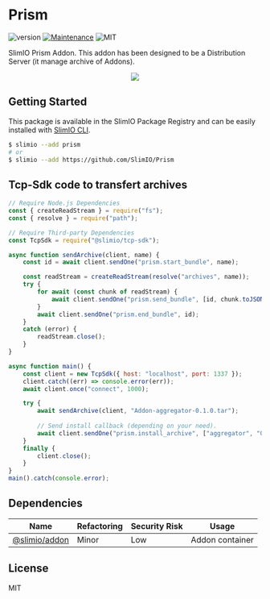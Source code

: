 # Prism
![version](https://img.shields.io/badge/version-0.1.0-blue.svg)
[![Maintenance](https://img.shields.io/badge/Maintained%3F-yes-green.svg)](https://github.com/SlimIO/is/commit-activity)
![MIT](https://img.shields.io/github/license/mashape/apistatus.svg)

SlimIO Prism Addon. This addon has been designed to be a Distribution Server (it manage archive of Addons).

<p align="center">
<img src="https://i.imgur.com/JgBzmuT.png">
</p>

## Getting Started
This package is available in the SlimIO Package Registry and can be easily installed with [SlimIO CLI](https://github.com/SlimIO/CLI).

```bash
$ slimio --add prism
# or
$ slimio --add https://github.com/SlimIO/Prism
```

## Tcp-Sdk code to transfert archives

```js
// Require Node.js Dependencies
const { createReadStream } = require("fs");
const { resolve } = require("path");

// Require Third-party Dependencies
const TcpSdk = require("@slimio/tcp-sdk");

async function sendArchive(client, name) {
    const id = await client.sendOne("prism.start_bundle", name);

    const readStream = createReadStream(resolve("archives", name));
    try {
        for await (const chunk of readStream) {
            await client.sendOne("prism.send_bundle", [id, chunk.toJSON()]);
        }
        await client.sendOne("prism.end_bundle", id);
    }
    catch (error) {
        readStream.close();
    }
}

async function main() {
    const client = new TcpSdk({ host: "localhost", port: 1337 });
    client.catch((err) => console.error(err));
    await client.once("connect", 1000);

    try {
        await sendArchive(client, "Addon-aggregator-0.1.0.tar");
        
        // Send install callback (depending on your need).
        await client.sendOne("prism.install_archive", ["aggregator", "0.1.0"]);
    }
    finally {
        client.close();
    }
}
main().catch(console.error);

```

## Dependencies

|Name|Refactoring|Security Risk|Usage|
|---|---|---|---|
|[@slimio/addon](https://github.com/SlimIO/Addon)|Minor|Low|Addon container|

## License
MIT
